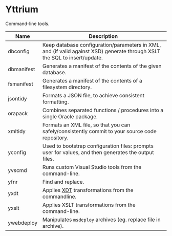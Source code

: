 Yttrium
=========================================================================

Command-line tools.

| Name         | Description
|--------------|---------------------------------------------------------
| dbconfig     | Keep database configuration/parameters in XML, and (if valid against XSD) generate through XSLT the SQL to insert/update.
| dbmanifest   | Generates a manifest of the contents of the given database.
| fsmanifest   | Generates a manifest of the contents of a filesystem directory.
| jsontidy     | Formats a JSON file, to achieve consistent formatting.
| orapack      | Combines separated functions / procedures into a single Oracle package.
| xmltidy      | Formats an XML file, so that you can safely/consistently commit to your source code repository.
| yconfig      | Used to bootstrap configuration files: prompts user for values, and then generates the output files.
| yvscmd       | Runs custom Visual Studio tools from the command-line.
| yfnr         | Find and replace.
| yxdt         | Applies [XDT](https://msdn.microsoft.com/en-us/library/dd465326(v=vs.110).aspx) transformations from the commandline.
| yxslt        | Applies XSLT transformations from the command-line.
| ywebdeploy   | Manipulates `msdeploy` archives (eg. replace file in archive).
